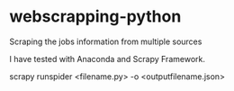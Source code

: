 # webscrapping-python
Scraping the jobs information from multiple sources

I have tested with Anaconda and Scrapy Framework.

scrapy runspider <filename.py> -o <outputfilename.json>
